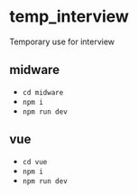 # temp_interview
Temporary use for interview

## midware
- `cd midware`
- `npm i`
- `npm run dev`

## vue
- `cd vue`
- `npm i`
- `npm run dev`